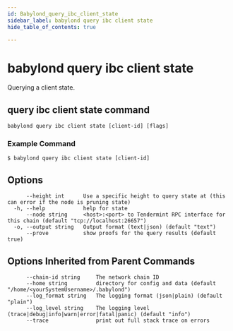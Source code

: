 ```yaml
---
id: Babylond_query_ibc_client_state
sidebar_label: babylond query ibc client state
hide_table_of_contents: true

---
```


# babylond query ibc client state
Querying a client state.
## query ibc client state command
```
babylond query ibc client state [client-id] [flags]
```
### Example Command
```
$ babylond query ibc client state [client-id]
```
## Options
```
      --height int      Use a specific height to query state at (this can error if the node is pruning state)
  -h, --help            help for state
      --node string     <host>:<port> to Tendermint RPC interface for this chain (default "tcp://localhost:26657")
  -o, --output string   Output format (text|json) (default "text")
      --prove           show proofs for the query results (default true)
```
## Options Inherited from Parent Commands
```
      --chain-id string     The network chain ID
      --home string         directory for config and data (default "/home/<yourSystemUsername>/.babylond")
      --log_format string   The logging format (json|plain) (default "plain")
      --log_level string    The logging level (trace|debug|info|warn|error|fatal|panic) (default "info")
      --trace               print out full stack trace on errors
```